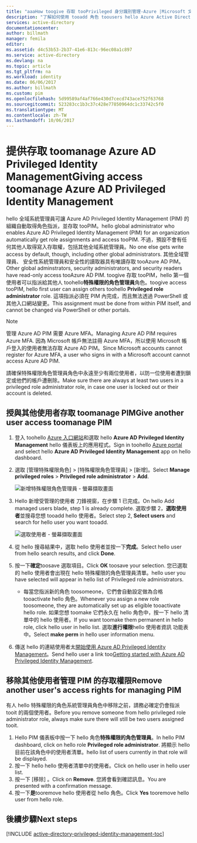 ```yaml
---
title: "aaaHow toogive 存取 tooPrivileged 身分識別管理-Azure |Microsoft 文件"
description: "了解如何使用 tooadd 角色 toousers hello Azure Active Directory Privileged Identity Management 延伸讓他們可以管理 PIM。"
services: active-directory
documentationcenter: 
author: billmath
manager: femila
editor: 
ms.assetid: d4c53b53-2b37-41e6-813c-96ec08a1c897
ms.service: active-directory
ms.devlang: na
ms.topic: article
ms.tgt_pltfrm: na
ms.workload: identity
ms.date: 06/06/2017
ms.author: billmath
ms.custom: pim
ms.openlocfilehash: 5d99589af4af766e430d7cecd743ace752f63768
ms.sourcegitcommit: 523283cc1b3c37c428e77850964dc1c33742c5f0
ms.translationtype: MT
ms.contentlocale: zh-TW
ms.lasthandoff: 10/06/2017
---
```

# <a name="giving-access-toomanage-azure-ad-privileged-identity-management"></a><span data-ttu-id="54cf9-103">提供存取 toomanage Azure AD Privileged Identity Management</span><span class="sxs-lookup"><span data-stu-id="54cf9-103">Giving access toomanage Azure AD Privileged Identity Management</span></span>
<span data-ttu-id="54cf9-104">hello 全域系統管理員可讓 Azure AD Privileged Identity Management (PIM) 的組織自動取得角色指派，並存取 tooPIM。</span><span class="sxs-lookup"><span data-stu-id="54cf9-104">hello global administrator who enables Azure AD Privileged Identity Management (PIM) for an organization automatically get role assignments and access tooPIM.</span></span> <span data-ttu-id="54cf9-105">不過，預設不會有任何其他人取得寫入存取權，包括其他全域系統管理員。</span><span class="sxs-lookup"><span data-stu-id="54cf9-105">No one else gets write access by default, though, including other global administrators.</span></span> <span data-ttu-id="54cf9-106">其他全域管理員、 安全性系統管理員和安全性的讀取器具有唯讀存取 tooAzure AD PIM。</span><span class="sxs-lookup"><span data-stu-id="54cf9-106">Other global adminstrators, security administrators, and security readers have read-only access tooAzure AD PIM.</span></span> <span data-ttu-id="54cf9-107">toogive 存取 tooPIM，hello 第一個使用者可以指派給其他人 toohello**特殊權限的角色管理員**角色。</span><span class="sxs-lookup"><span data-stu-id="54cf9-107">toogive access tooPIM, hello first user can assign others toohello **Privileged role administrator** role.</span></span> <span data-ttu-id="54cf9-108">這項指派必須在 PIM 內完成，而且無法透過 PowerShell 或其他入口網站變更。</span><span class="sxs-lookup"><span data-stu-id="54cf9-108">This assignment must be done from within PIM itself, and cannot be changed via PowerShell or other portals.</span></span>

> [!NOTE]
> <span data-ttu-id="54cf9-109">管理 Azure AD PIM 需要 Azure MFA。</span><span class="sxs-lookup"><span data-stu-id="54cf9-109">Managing Azure AD PIM requires Azure MFA.</span></span> <span data-ttu-id="54cf9-110">因為 Microsoft 帳戶無法註冊 Azure MFA，所以使用 Microsoft 帳戶登入的使用者無法存取 Azure AD PIM。</span><span class="sxs-lookup"><span data-stu-id="54cf9-110">Since Microsoft accounts cannot register for Azure MFA, a user who signs in with a Microsoft account cannot access Azure AD PIM.</span></span>
> 
> 

<span data-ttu-id="54cf9-111">請確保特殊權限角色管理員角色中永遠至少有兩位使用者，以防一位使用者遭到鎖定或他們的帳戶遭刪除。</span><span class="sxs-lookup"><span data-stu-id="54cf9-111">Make sure there are always at least two users in a privileged role administrator role, in case one user is locked out or their account is deleted.</span></span>

## <a name="give-another-user-access-toomanage-pim"></a><span data-ttu-id="54cf9-112">授與其他使用者存取 toomanage PIM</span><span class="sxs-lookup"><span data-stu-id="54cf9-112">Give another user access toomanage PIM</span></span>
1. <span data-ttu-id="54cf9-113">登入 toohello [Azure 入口網站](https://portal.azure.com/)和選取 hello **Azure AD Privileged Identity Management** hello 儀表板上的應用程式。</span><span class="sxs-lookup"><span data-stu-id="54cf9-113">Sign in toohello [Azure portal](https://portal.azure.com/) and select hello **Azure AD Privileged Identity Management** app on hello dashboard.</span></span>
2. <span data-ttu-id="54cf9-114">選取 [管理特殊權限角色]  >  [特殊權限角色管理員]  >  [新增]。</span><span class="sxs-lookup"><span data-stu-id="54cf9-114">Select **Manage privileged roles** > **Privileged role administrator** > **Add**.</span></span>
   
    ![新增特殊權限角色管理員 - 螢幕擷取畫面][1]
3. <span data-ttu-id="54cf9-116">Hello 新增受管理的使用者 刀鋒視窗，在步驟 1 已完成。</span><span class="sxs-lookup"><span data-stu-id="54cf9-116">On hello Add managed users blade, step 1 is already complete.</span></span> <span data-ttu-id="54cf9-117">選取步驟 2，**選取使用者**並搜尋您想 tooadd hello 使用者。</span><span class="sxs-lookup"><span data-stu-id="54cf9-117">Select step 2, **Select users** and search for hello user you want tooadd.</span></span>
   
    ![選取使用者 - 螢幕擷取畫面][2]
4. <span data-ttu-id="54cf9-119">從 hello 搜尋結果中，選取 hello 使用者並按一下**完成**。</span><span class="sxs-lookup"><span data-stu-id="54cf9-119">Select hello user from hello search results, and click **Done**.</span></span>
5. <span data-ttu-id="54cf9-120">按一下**確定**toosave 選取項目。</span><span class="sxs-lookup"><span data-stu-id="54cf9-120">Click **OK** toosave your selection.</span></span> <span data-ttu-id="54cf9-121">您已選取的 hello 使用者會出現在 hello 特殊權限的角色管理員清單。</span><span class="sxs-lookup"><span data-stu-id="54cf9-121">hello user you have selected will appear in hello list of Privileged role administrators.</span></span>
   
   * <span data-ttu-id="54cf9-122">每當您指派新的角色 toosomeone，它們會自動設定做為合格 tooactivate hello 角色。</span><span class="sxs-lookup"><span data-stu-id="54cf9-122">Whenever you assign a new role toosomeone, they are automatically set up as eligible tooactivate hello role.</span></span> <span data-ttu-id="54cf9-123">如果您想 toomake 它們永久在 hello 角色中，按一下 hello 清單中的 hello 使用者。</span><span class="sxs-lookup"><span data-stu-id="54cf9-123">If you want toomake them permanent in hello role, click hello user in hello list.</span></span> <span data-ttu-id="54cf9-124">選取**進行權限**hello 使用者資訊 功能表中。</span><span class="sxs-lookup"><span data-stu-id="54cf9-124">Select **make perm** in hello user information menu.</span></span>
6. <span data-ttu-id="54cf9-125">傳送 hello 的連結使用者太[開始使用 Azure AD Privileged Identity Management](active-directory-privileged-identity-management-getting-started.md)。</span><span class="sxs-lookup"><span data-stu-id="54cf9-125">Send hello user a link too[Getting started with Azure AD Privileged Identity Management](active-directory-privileged-identity-management-getting-started.md).</span></span>

## <a name="remove-another-users-access-rights-for-managing-pim"></a><span data-ttu-id="54cf9-126">移除其他使用者管理 PIM 的存取權限</span><span class="sxs-lookup"><span data-stu-id="54cf9-126">Remove another user's access rights for managing PIM</span></span>
<span data-ttu-id="54cf9-127">有人 hello 特殊權限的角色系統管理員角色中移除之前，請務必確定仍會指派 tooit 的兩個使用者。</span><span class="sxs-lookup"><span data-stu-id="54cf9-127">Before you remove someone from hello privileged role administrator role, always make sure there will still be two users assigned tooit.</span></span>

1. <span data-ttu-id="54cf9-128">Hello PIM 儀表板中按一下 hello 角色**特殊權限的角色管理員**。</span><span class="sxs-lookup"><span data-stu-id="54cf9-128">In hello PIM dashboard, click on hello role **Privileged role administrator**.</span></span>  <span data-ttu-id="54cf9-129">將顯示 hello 目前在該角色中的使用者清單。</span><span class="sxs-lookup"><span data-stu-id="54cf9-129">hello list of users currently in that role will be displayed.</span></span>
2. <span data-ttu-id="54cf9-130">按一下 hello hello 使用者清單中的使用者。</span><span class="sxs-lookup"><span data-stu-id="54cf9-130">Click on hello user in hello user list.</span></span>
3. <span data-ttu-id="54cf9-131">按一下 [移除] 。</span><span class="sxs-lookup"><span data-stu-id="54cf9-131">Click on **Remove**.</span></span>  <span data-ttu-id="54cf9-132">您將會看到確認訊息。</span><span class="sxs-lookup"><span data-stu-id="54cf9-132">You are presented with a confirmation message.</span></span>
4. <span data-ttu-id="54cf9-133">按一下**是**tooremove hello 使用者從 hello 角色。</span><span class="sxs-lookup"><span data-stu-id="54cf9-133">Click **Yes** tooremove hello user from hello role.</span></span>

<!--Every topic should have next steps and links toohello next logical set of content tookeep hello customer engaged-->
## <a name="next-steps"></a><span data-ttu-id="54cf9-134">後續步驟</span><span class="sxs-lookup"><span data-stu-id="54cf9-134">Next steps</span></span>
[!INCLUDE [active-directory-privileged-identity-management-toc](../../includes/active-directory-privileged-identity-management-toc.md)]

<!--Image references-->

[1]: ./media/active-directory-privileged-identity-management-how-to-give-access-to-pim/PIM_add_PRA.png
[2]: ./media/active-directory-privileged-identity-management-how-to-give-access-to-pim/PIM_select_users.png
